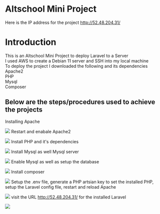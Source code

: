 # Altschool Mini Project
Here is the IP address for the project http://52.48.204.31/
# Introduction
This is an Altschool Mini Project to deploy Laravel to a Server\
I used AWS to create a Debian 11 server and SSH into my local machine\
To deploy the project I downloaded the following and its dependencies\
Apache2\
PHP\
Mysql\
Composer
## Below  are the steps/procedures used to achieve the projects
Installing Apache

![](2022-10-28-11-19-04.png)
Restart and enabale Apache2

![](2022-10-28-11-21-43.png)
Install PHP and it's dependencies

![](2022-10-28-11-23-06.png)
Install Mysql as well Mysql server

![](2022-10-28-11-24-28.png)
Enable Mysql as well as setup the database

![](2022-10-28-11-25-36.png)
Install composer

![](2022-10-28-11-26-17.png)
Setup the .env file, generate a PHP artsian key to set the installed PHP, setup the Laravel config file, restart and reload Apache

![](2022-10-28-11-30-14.png)
visit the URL http://52.48.204.31/ for the installed Laravel

![](2022-10-28-11-31-58.png)
